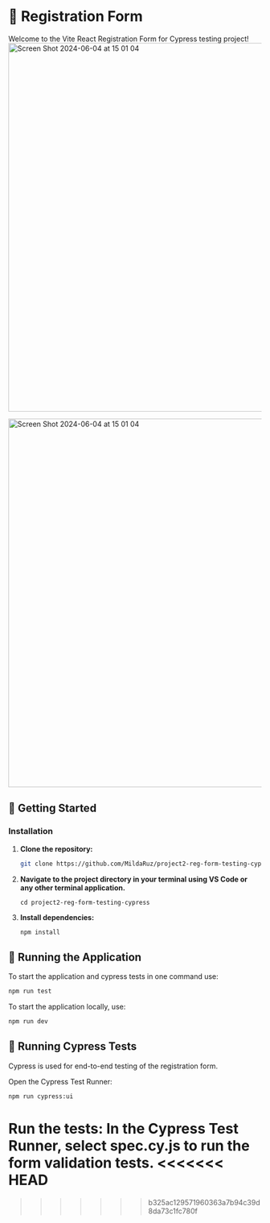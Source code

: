 # 🌟 Registration Form

Welcome to the Vite React Registration Form for Cypress testing project!
<img width="732" alt="Screen Shot 2024-06-04 at 15 01 04" src="https://github.com/MildaRuz/project2-reg-form-testing-cypress/assets/145338483/aeb72897-e9ee-437d-b487-2e8069c6e894">

<img width="732" alt="Screen Shot 2024-06-04 at 15 01 04" src="https://github.com/MildaRuz/project2-reg-form-testing-cypress/assets/145338483/aeb72897-e9ee-437d-b487-2e8069c6e894">

## 🚀 Getting Started

### Installation

1. **Clone the repository:**
   ```sh
   git clone https://github.com/MildaRuz/project2-reg-form-testing-cypress.git
   ```
2. **Navigate to the project directory in your terminal using VS Code or any other terminal application.**

   ```
   cd project2-reg-form-testing-cypress
   ```

3. **Install dependencies:**
   ```sh
   npm install
   ```

## 🔧 Running the Application

To start the application and cypress tests in one command use:

```sh
npm run test
```

To start the application locally, use:

```sh
npm run dev
```

## 🧪 Running Cypress Tests

Cypress is used for end-to-end testing of the registration form.

Open the Cypress Test Runner:

```sh
npm run cypress:ui
```

Run the tests:
In the Cypress Test Runner, select spec.cy.js to run the form validation tests.
<<<<<<< HEAD
=======



>>>>>>> b325ac129571960363a7b94c39d8da73c1fc780f
